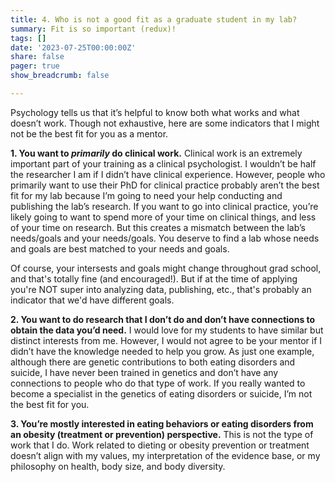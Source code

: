 ```yaml
---
title: 4. Who is not a good fit as a graduate student in my lab?
summary: Fit is so important (redux)!
tags: []
date: '2023-07-25T00:00:00Z'
share: false
pager: true
show_breadcrumb: false

---
```

Psychology tells us that it’s helpful to know both what works and what doesn’t work. Though not exhaustive, here are some indicators that I might not be the best fit for you as a mentor.

**1.	You want to *primarily* do clinical work.** Clinical work is an extremely important part of your training as a clinical psychologist. I wouldn’t be half the researcher I am if I didn’t have clinical experience. However, people who primarily want to use their PhD for clinical practice probably aren’t the best fit for my lab because I’m going to need your help conducting and publishing the lab’s research. If you want to go into clinical practice, you’re likely going to want to spend more of your time on clinical things, and less of your time on research. But this creates a mismatch between the lab’s needs/goals and your needs/goals. You deserve to find a lab whose needs and goals are best matched to your needs and goals. 

Of course, your intersests and goals might change throughout grad school, and that's totally fine (and encouraged!). But if at the time of applying you're NOT super into analyzing data, publishing, etc., that's probably an indicator that we'd have different goals.

**2.	You want to do research that I don’t do and don’t have connections to obtain the data you’d need.** I would love for my students to have similar but distinct interests from me. However, I would not agree to be your mentor if I didn’t have the knowledge needed to help you grow. As just one example, although there are genetic contributions to both eating disorders and suicide, I have never been trained in genetics and don’t have any connections to people who do that type of work. If you really wanted to become a specialist in the genetics of eating disorders or suicide, I’m not the best fit for you.

**3.	You’re mostly interested in eating behaviors or eating disorders from an obesity (treatment or prevention) perspective.** This is not the type of work that I do. Work related to dieting or obesity prevention or treatment doesn’t align with my values, my interpretation of the evidence base, or my philosophy on health, body size, and body diversity.  